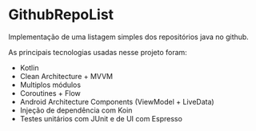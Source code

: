 # GithubRepoList

Implementação de uma listagem simples dos repositórios java no github.

As principais tecnologias usadas nesse projeto foram:

- Kotlin
- Clean Architecture + MVVM
- Multiplos módulos
- Coroutines + Flow
- Android Architecture Components (ViewModel + LiveData)
- Injeção de dependência com Koin
- Testes unitários com JUnit e de UI com Espresso
